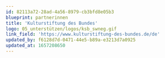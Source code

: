 ```yaml
---
id: 82113a72-28ad-4a56-8979-cb3bfd8e05b3
blueprint: partnerinnen
title: 'Kulturstiftung des Bundes'
logo: 05_unterstützen/logos/ksb_swneg.gif
link_field: 'https://www.kulturstiftung-des-bundes.de/de'
updated_by: f6128d7d-0471-44e5-b89a-e3213d7a0925
updated_at: 1657208650
---
```

